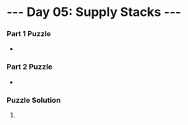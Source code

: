# --- Day 05: Supply Stacks ---

### Part 1 Puzzle
* 

### Part 2 Puzzle
* 

### Puzzle Solution
1. 